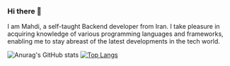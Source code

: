### Hi there 👋

I am Mahdi, a self-taught Backend developer from Iran. I take pleasure in acquiring knowledge of various programming languages and frameworks, enabling me to stay abreast of the latest developments in the tech world.

![Anurag's GitHub stats](https://github-readme-stats.vercel.app/api?username=mhdkarimii&show_icons=true&theme=transparent&hide_border=true)
[![Top Langs](https://github-readme-stats.vercel.app/api/top-langs/?username=mhdkarimii)](https://github.com/anuraghazra/github-readme-stats)



